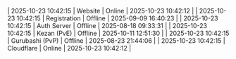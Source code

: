 | 2025-10-23 10:42:15 | Website | Online | 2025-10-23 10:42:12 |
| 2025-10-23 10:42:15 | Registration | Offline | 2025-09-09 16:40:23 |
| 2025-10-23 10:42:15 | Auth Server | Offline | 2025-08-18 09:33:31 |
| 2025-10-23 10:42:15 | Kezan (PvE) | Offline | 2025-10-11 12:51:30 |
| 2025-10-23 10:42:15 | Gurubashi (PvP) | Offline | 2025-08-23 21:44:06 |
| 2025-10-23 10:42:15 | Cloudflare | Online | 2025-10-23 10:42:12 |
